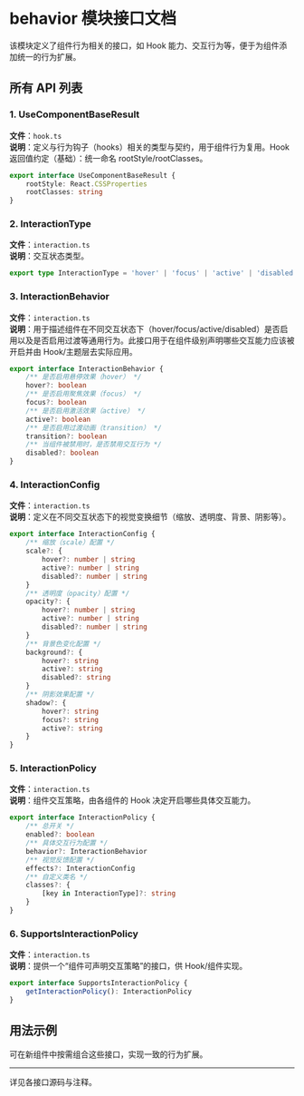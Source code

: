 # behavior 模块接口文档

该模块定义了组件行为相关的接口，如 Hook 能力、交互行为等，便于为组件添加统一的行为扩展。

## 所有 API 列表

### 1. UseComponentBaseResult
**文件**：`hook.ts`  
**说明**：定义与行为钩子（hooks）相关的类型与契约，用于组件行为复用。Hook 返回值约定（基础）：统一命名 rootStyle/rootClasses。
```ts
export interface UseComponentBaseResult {
    rootStyle: React.CSSProperties
    rootClasses: string
}
```

### 2. InteractionType
**文件**：`interaction.ts`  
**说明**：交互状态类型。
```ts
export type InteractionType = 'hover' | 'focus' | 'active' | 'disabled'
```

### 3. InteractionBehavior
**文件**：`interaction.ts`  
**说明**：用于描述组件在不同交互状态下（hover/focus/active/disabled）是否启用以及是否启用过渡等通用行为。此接口用于在组件级别声明哪些交互能力应该被开启并由 Hook/主题层去实际应用。
```ts
export interface InteractionBehavior {
    /** 是否启用悬停效果（hover） */
    hover?: boolean
    /** 是否启用聚焦效果（focus） */
    focus?: boolean
    /** 是否启用激活效果（active） */
    active?: boolean
    /** 是否启用过渡动画（transition） */
    transition?: boolean
    /** 当组件被禁用时，是否禁用交互行为 */
    disabled?: boolean
}
```

### 4. InteractionConfig
**文件**：`interaction.ts`  
**说明**：定义在不同交互状态下的视觉变换细节（缩放、透明度、背景、阴影等）。
```ts
export interface InteractionConfig {
    /** 缩放（scale）配置 */
    scale?: {
        hover?: number | string
        active?: number | string
        disabled?: number | string
    }
    /** 透明度（opacity）配置 */
    opacity?: {
        hover?: number | string
        active?: number | string
        disabled?: number | string
    }
    /** 背景色变化配置 */
    background?: {
        hover?: string
        active?: string
        disabled?: string
    }
    /** 阴影效果配置 */
    shadow?: {
        hover?: string
        focus?: string
        active?: string
    }
}
```

### 5. InteractionPolicy
**文件**：`interaction.ts`  
**说明**：组件交互策略，由各组件的 Hook 决定开启哪些具体交互能力。
```ts
export interface InteractionPolicy {
    /** 总开关 */
    enabled?: boolean
    /** 具体交互行为配置 */
    behavior?: InteractionBehavior
    /** 视觉反馈配置 */
    effects?: InteractionConfig
    /** 自定义类名 */
    classes?: {
        [key in InteractionType]?: string
    }
}
```

### 6. SupportsInteractionPolicy
**文件**：`interaction.ts`  
**说明**：提供一个“组件可声明交互策略”的接口，供 Hook/组件实现。
```ts
export interface SupportsInteractionPolicy {
    getInteractionPolicy(): InteractionPolicy
}
```

## 用法示例
可在新组件中按需组合这些接口，实现一致的行为扩展。

---

详见各接口源码与注释。
